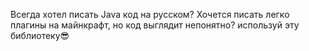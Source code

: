 Всегда хотел писать Java код на русском? Хочется писать легко плагины на майнкрафт, но код выглядит непонятно? используй эту библиотеку😎
